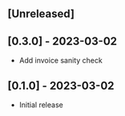 ## [Unreleased]

## [0.3.0] - 2023-03-02

- Add invoice sanity check

## [0.1.0] - 2023-03-02

- Initial release
